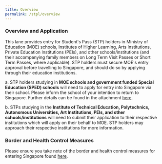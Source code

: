 ```yaml
---
title: Overview
permalink: /stpl/overview
---
```


### **Overview and Application** 

This lane provides entry for Student's Pass (STP) holders in Ministry of Education (MOE) schools, Institutes of Higher Learning, Arts Institutions, Private Education Institutions (PEIs), and other schools/institutions (and their accompanying family members on Long Term Visit Passes or Short Term Passes, where applicable). STP holders must secure MOE's entry approval before travelling to Singapore, and should do so by applying through their education institutions. 

a. STP holders studying in **MOE schools and government funded Special Education (SPED) schools** will need to apply for entry into Singapore via their school. Please inform the school of your intention to return to Singapore. Further details can be found in the attachment [here](/pdf/moe-infosheet.pdf).
 
b. STPs studying in the <b>Institute of Technical Education, Polytechnics, Autonomous Universities, Art Institutions, PEIs, and other schools/institutions</b> will need to submit their application to their respective institutions which will apply on their behalf to MOE. STP holders may approach their respective institutions for more information.

### **Border and Health Control Measures**

Please ensure you take note of the border and health control measures for entering Singapore found [here](/health/overview).

